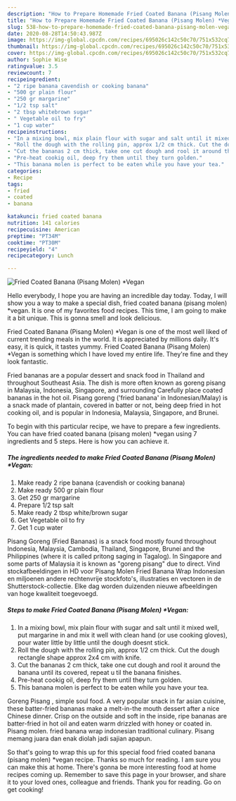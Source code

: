```yaml
---
description: "How to Prepare Homemade Fried Coated Banana (Pisang Molen) *Vegan"
title: "How to Prepare Homemade Fried Coated Banana (Pisang Molen) *Vegan"
slug: 538-how-to-prepare-homemade-fried-coated-banana-pisang-molen-vegan
date: 2020-08-28T14:50:43.987Z
image: https://img-global.cpcdn.com/recipes/695026c142c50c70/751x532cq70/fried-coated-banana-pisang-molen-vegan-recipe-main-photo.jpg
thumbnail: https://img-global.cpcdn.com/recipes/695026c142c50c70/751x532cq70/fried-coated-banana-pisang-molen-vegan-recipe-main-photo.jpg
cover: https://img-global.cpcdn.com/recipes/695026c142c50c70/751x532cq70/fried-coated-banana-pisang-molen-vegan-recipe-main-photo.jpg
author: Sophie Wise
ratingvalue: 3.5
reviewcount: 7
recipeingredient:
- "2 ripe banana cavendish or cooking banana"
- "500 gr plain flour"
- "250 gr margarine"
- "1/2 tsp salt"
- "2 tbsp whitebrown sugar"
- " Vegetable oil to fry"
- "1 cup water"
recipeinstructions:
- "In a mixing bowl, mix plain flour with sugar and salt until it mixed well, put margarine in and mix it well with clean hand (or use cooking gloves), pour water little by little until the dough doesnt stick."
- "Roll the dough with the rolling pin, approx 1/2 cm thick. Cut the dough rectangle shape approx 2x4 cm with knife."
- "Cut the bananas 2 cm thick, take one cut dough and rool it around the banana until its covered, repeat u til the banana finishes."
- "Pre-heat cookig oil, deep fry them until they turn golden."
- "This banana molen is perfect to be eaten while you have your tea."
categories:
- Recipe
tags:
- fried
- coated
- banana

katakunci: fried coated banana 
nutrition: 141 calories
recipecuisine: American
preptime: "PT34M"
cooktime: "PT30M"
recipeyield: "4"
recipecategory: Lunch

---
```



![Fried Coated Banana (Pisang Molen) *Vegan](https://img-global.cpcdn.com/recipes/695026c142c50c70/751x532cq70/fried-coated-banana-pisang-molen-vegan-recipe-main-photo.jpg)

Hello everybody, I hope you are having an incredible day today. Today, I will show you a way to make a special dish, fried coated banana (pisang molen) *vegan. It is one of my favorites food recipes. This time, I am going to make it a bit unique. This is gonna smell and look delicious.

Fried Coated Banana (Pisang Molen) *Vegan is one of the most well liked of current trending meals in the world. It is appreciated by millions daily. It's easy, it is quick, it tastes yummy. Fried Coated Banana (Pisang Molen) *Vegan is something which I have loved my entire life. They're fine and they look fantastic.

Fried bananas are a popular dessert and snack food in Thailand and throughout Southeast Asia. The dish is more often known as goreng pisang in Malaysia, Indonesia, Singapore, and surrounding Carefully place coated bananas in the hot oil. Pisang goreng (&#39;fried banana&#39; in Indonesian/Malay) is a snack made of plantain, covered in batter or not, being deep fried in hot cooking oil, and is popular in Indonesia, Malaysia, Singapore, and Brunei.


To begin with this particular recipe, we have to prepare a few ingredients. You can have fried coated banana (pisang molen) *vegan using 7 ingredients and 5 steps. Here is how you can achieve it.

<!--inarticleads1-->

##### The ingredients needed to make Fried Coated Banana (Pisang Molen) *Vegan:

1. Make ready 2 ripe banana (cavendish or cooking banana)
1. Make ready 500 gr plain flour
1. Get 250 gr margarine
1. Prepare 1/2 tsp salt
1. Make ready 2 tbsp white/brown sugar
1. Get  Vegetable oil to fry
1. Get 1 cup water


Pisang Goreng (Fried Bananas) is a snack food mostly found throughout Indonesia, Malaysia, Cambodia, Thailand, Singapore, Brunei and the Philippines (where it is called pritong saging in Tagalog). In Singapore and some parts of Malaysia it is known as &#34;goreng pisang&#34; due to direct. Vind stockafbeeldingen in HD voor Pisang Molen Fried Banana Wrap Indonesian en miljoenen andere rechtenvrije stockfoto&#39;s, illustraties en vectoren in de Shutterstock-collectie. Elke dag worden duizenden nieuwe afbeeldingen van hoge kwaliteit toegevoegd. 

<!--inarticleads2-->

##### Steps to make Fried Coated Banana (Pisang Molen) *Vegan:

1. In a mixing bowl, mix plain flour with sugar and salt until it mixed well, put margarine in and mix it well with clean hand (or use cooking gloves), pour water little by little until the dough doesnt stick.
1. Roll the dough with the rolling pin, approx 1/2 cm thick. Cut the dough rectangle shape approx 2x4 cm with knife.
1. Cut the bananas 2 cm thick, take one cut dough and rool it around the banana until its covered, repeat u til the banana finishes.
1. Pre-heat cookig oil, deep fry them until they turn golden.
1. This banana molen is perfect to be eaten while you have your tea.


Goreng Pisang , simple soul food. A very popular snack in far asian cuisine, these batter-fried bananas make a melt-in-the mouth dessert after a nice Chinese dinner. Crisp on the outside and soft in the inside, ripe bananas are batter-fried in hot oil and eaten warm drizzled with honey or coated in. Pisang molen. fried banana wrap indonesian traditional culinary. Pisang memang juara dan enak diolah jadi sajian apapun. 

So that's going to wrap this up for this special food fried coated banana (pisang molen) *vegan recipe. Thanks so much for reading. I am sure you can make this at home. There's gonna be more interesting food at home recipes coming up. Remember to save this page in your browser, and share it to your loved ones, colleague and friends. Thank you for reading. Go on get cooking!
